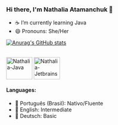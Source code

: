 ### Hi there, I'm Nathalia Atamanchuk 👋

- ☕ I’m currently learning Java 
- 😄 Pronouns: She/Her

[![Anurag's GitHub stats](https://github-readme-stats.vercel.app/api?username=nathaliaatamanchuk&theme=midnight-purple&show_icons=true)](https://github.com/nathaliaatamanchuk/github-readme-stats)

<div style= "display: inline_block"><br>
  <img align="center" alt="Nathalia-Java" height="60" width="70" src="https://cdn.jsdelivr.net/gh/devicons/devicon/icons/java/java-original.svg">
  <img align="center" alt="Nathalia-Jetbrains" height="60" width="70" src="https://cdn.jsdelivr.net/gh/devicons/devicon/icons/jetbrains/jetbrains-original.svg">
</div>

#### Languages:
- 🌱 Português (Brasil): Nativo/Fluente
- 🌱 English: Intermediate
- 🌱 Deutsch: Basic
